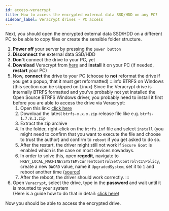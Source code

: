 ```yaml
---
id: access-veracrypt
title: How to access the encrypted external data SSD/HDD on any PC?
sidebar_label: Veracrypt drives - PC access
---
```


Next, you should open the encrypted external data SSD/HDD on a different PC to be able to copy files or create the sensible folder structure.

1. **Power off** your server by pressing the `power button`
1. **Disconnect** the external data SSD/HDD
1. **Don`t** connect the drive to your PC, yet
1. **Download** Veracrypt from [here](https://www.veracrypt.fr/en/Downloads.html) and **install** it on your PC (if needed, **restart** your PC)
1. Now, **connect** the drive to your PC (choose to **not** reformat the drive if you get a popup, that it must get reformatted)
    :::info BTRFS on Windows (this section can be skipped on Linux)
    Since the Veracrypt drive is internally BTRFS formatted and you've probably not yet installed the Open Source BTRFS Windows driver, you probably need to install it first before you are able to access the drive via Veracrypt:
    1. Open this link: [click here](https://github.com/maharmstone/btrfs/releases)
    1. Download the latest `btrfs-x.x.x.zip` release file like e.g. `btrfs-1.7.8.1.zip`
    1. Extract the zip archive
    1. In the folder, right-click on the `btrfs.inf` file and select `install` (you might need to confirm that you want to execute the file and choose to trust the author) and confirm to `reboot` if you get asked to do so.
    1. After the restart, the driver might still not work if `Secure Boot` is enabled which is the case on most devices nowadays.
    1. In order to solve this, open **regedit**, navigate to `HKEY_LOCAL_MACHINE\SYSTEM\CurrentControlSet\Control\CI\Policy`, create a new `DWORD` value, name it `UpgradedSystem`, set it to `1` and reboot another time ([source](https://github.com/maharmstone/btrfs#secureboot))
    1. After the reboot, the driver should work correctly.
    :::
1. Open `Veracrypt`, select the drive, type in the **password** and wait until it is mounted to your system<br/>
(Here is a guide how to do that in detail: [click here](https://web.archive.org/web/20210624051048/https://tdicomputing.dartmouth.edu/veracrypt-mounting-encrypted-volumes-containers/#windows))

Now you should be able to access the encrypted drive.